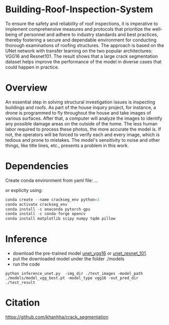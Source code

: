 # Building-Roof-Inspection-System
To ensure the safety and reliability of roof inspections, it is imperative to implement comprehensive measures and protocols that prioritize the well-being of personnel and adhere to industry standards and best practices, thereby fostering a secure and dependable environment for conducting thorough examinations of roofing structures. The approach is based on the UNet network with transfer learning on the two popular architectures: VGG16 and Resnet101. The result shows that a large crack segmentation dataset helps improve the performance of the model in diverse cases that could happen in practice.


# Overview
An essential step in solving structural investigation issues is inspecting buildings and roofs. As part of the house inquiry project, for instance, a drone is programmed to fly throughout the house and take images of various surfaces. After that, a computer will analyze the images to identify any possible damage areas on the outside of the home. The less human labor required to process these photos, the more accurate the model is. If not, the operators will be forced to verify each and every image, which is tedious and prone to mistakes. The model's sensitivity to noise and other things, like title lines, etc., presents a problem in this work. 

# Dependencies
Create conda environment from yaml file:
...

or explicity using:
```python
conda create --name crackseg_env python=3
conda activate crackseg_env
conda install -c anaconda pytorch-gpu 
conda install -c conda-forge opencv 
conda install matplotlib scipy numpy tqdm pillow
```

# Inference
- download the pre-trained model [unet_vgg16](https://drive.google.com/open?id=1wA2eAsyFZArG3Zc9OaKvnBuxSAPyDl08) or 
[unet_resnet_101]().
- put the downloaded model under the folder ./models
- run the code
```pythonstub
python inference_unet.py  -img_dir ./test_images -model_path ./models/model_vgg_best.pt -model_type vgg16 -out_pred_dir ./test_result
```

# Citation
https://github.com/khanhha/crack_segmentation
